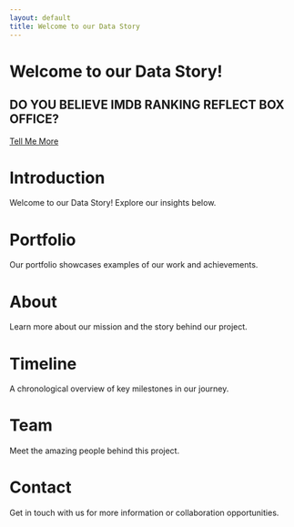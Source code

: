 ```yaml
---
layout: default
title: Welcome to our Data Story
---
```


<div class="homepage">
    <div class="content">
        <h1>Welcome to our Data Story!</h1>
        <h2>DO YOU BELIEVE IMDB RANKING REFLECT BOX OFFICE?</h2>
        <a href="#about" class="btn btn1">Tell Me More</a>
    </div>
</div>

<div id="introduction" class="section">
    <h1>Introduction</h1>
    <p>Welcome to our Data Story! Explore our insights below.</p>
</div>

<div id="portfolio" class="section">
    <h1>Portfolio</h1>
    <p>Our portfolio showcases examples of our work and achievements.</p>
</div>

<div id="about" class="section">
    <h1>About</h1>
    <p>Learn more about our mission and the story behind our project.</p>
</div>

<div id="timeline" class="section">
    <h1>Timeline</h1>
    <p>A chronological overview of key milestones in our journey.</p>
</div>

<div id="team" class="section">
    <h1>Team</h1>
    <p>Meet the amazing people behind this project.</p>
</div>

<div id="contact" class="section">
    <h1>Contact</h1>
    <p>Get in touch with us for more information or collaboration opportunities.</p>
</div>
